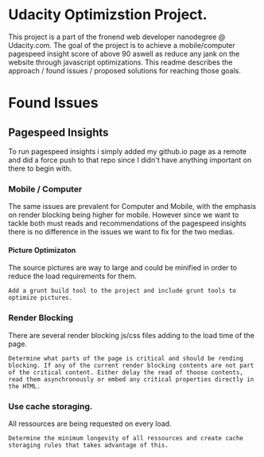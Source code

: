 # Udacity Optimizstion Project.
This project is a part of the fronend web developer nanodegree @ Udacity.com. The goal of the project is to achieve a mobile/computer pagespeed insight score of above 90 aswell as reduce any jank on the website through javascript optimizations. This readme describes the approach / found issues / proposed solutions for reaching those goals.

# Found Issues

## Pagespeed Insights
To run pagespeed insights i simply added my github.io page as a remote and did a force push to that repo since I didn't have anything important on there to begin with.

### Mobile / Computer
The same issues are prevalent for Computer and Mobile, with the emphasis on render blocking being higher for mobile. However since we want to tackle both must reads and recommendations of the pagespeed insights there is no difference in the issues we want to fix for the two medias.

#### Picture Optimizaton
The source pictures are way to large and could be minified in order to reduce the load requirements for them.
```
Add a grunt build tool to the project and include grunt tools to optimize pictures.
```

### Render Blocking
There are several render blocking js/css files adding to the load time of the page.
```
Determine what parts of the page is critical and should be rending blocking. If any of the current render blocking contents are not part of the critical content. Either delay the read of thoose contents, read them asynchronously or embed any critical properties directly in the HTML.
```

### Use cache storaging.
All ressources are being requested on every load.
```
Determine the minimum longevity of all ressources and create cache storaging rules that takes advantage of this.
```